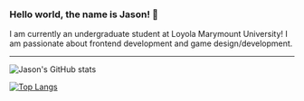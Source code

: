 ### Hello world, the name is Jason! 👋

I am currently an undergraduate student at Loyola Marymount University! I am passionate about frontend development and game design/development.

***

![Jason's GitHub stats](https://github-readme-stats.vercel.app/api?username=jasoncd31&show_icons=true&theme=radical)

[![Top Langs](https://github-readme-stats.vercel.app/api/top-langs/?username=jasoncd31)](https://github.com/anuraghazra/github-readme-stats)
<!--
**jasoncd31/jasoncd31** is a ✨ _special_ ✨ repository because its `README.md` (this file) appears on your GitHub profile.

Here are some ideas to get you started:

- 🔭 I’m currently working on ...
- 🌱 I’m currently learning ...
- 👯 I’m looking to collaborate on ...
- 🤔 I’m looking for help with ...
- 💬 Ask me about ...
- 📫 How to reach me: ...
- 😄 Pronouns: ...
- ⚡ Fun fact: ...
-->
